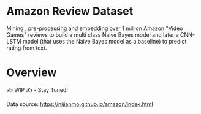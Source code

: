 # Amazon Review Dataset

Mining , pre-processing and embedding over 1 million Amazon "Video Games" reviews to build a multi class Naive Bayes model and later a CNN-LSTM model (that uses the Naive Bayes model as a baseline) to predict rating from text.

# Overview
✍️ WIP ✍️ - Stay Tuned!

<!--
"Whiteboarded" analysis:

** similarity between two different products
Qualitative reviews

Look at different embedding technectics
Similarity metric
Similar products how accurate
100 most confident product pairs and see how accurate those are
That closes the middles

Labelling - active learning

Providing a signal to learner that the assumptions are correct (like grid searching)
50 at most to see if algorithm is working and keep going to figure out if the top similar questions is more or less good

Find that inflection point (grid searching)
- See the most accurate one,

Blog - what if we take this certain product and follow it thru the ML journey?
Flask app - put in a product?




Improvement - what does this mean for product brand? -->


Data source: https://nijianmo.github.io/amazon/index.html
